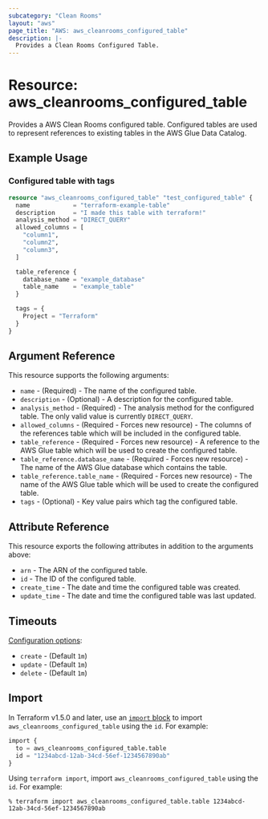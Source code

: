 ```yaml
---
subcategory: "Clean Rooms"
layout: "aws"
page_title: "AWS: aws_cleanrooms_configured_table"
description: |-
  Provides a Clean Rooms Configured Table.
---
```


# Resource: aws_cleanrooms_configured_table

Provides a AWS Clean Rooms configured table. Configured tables are used to represent references to existing tables in the AWS Glue Data Catalog.

## Example Usage

### Configured table with tags

```terraform
resource "aws_cleanrooms_configured_table" "test_configured_table" {
  name            = "terraform-example-table"
  description     = "I made this table with terraform!"
  analysis_method = "DIRECT_QUERY"
  allowed_columns = [
    "column1",
    "column2",
    "column3",
  ]

  table_reference {
    database_name = "example_database"
    table_name    = "example_table"
  }

  tags = {
    Project = "Terraform"
  }
}
```

## Argument Reference

This resource supports the following arguments:

* `name` - (Required) - The name of the configured table.
* `description` - (Optional) - A description for the configured table.
* `analysis_method` - (Required) - The analysis method for the configured table. The only valid value is currently `DIRECT_QUERY`.
* `allowed_columns` - (Required - Forces new resource) - The columns of the references table which will be included in the configured table.
* `table_reference` - (Required - Forces new resource) - A reference to the AWS Glue table which will be used to create the configured table.
* `table_reference.database_name` - (Required - Forces new resource) - The name of the AWS Glue database which contains the table.
* `table_reference.table_name` - (Required - Forces new resource) - The name of the AWS Glue table which will be used to create the configured table.
* `tags` - (Optional) - Key value pairs which tag the configured table.

## Attribute Reference

This resource exports the following attributes in addition to the arguments above:

* `arn` - The ARN of the configured table.
* `id` - The ID of the configured table.
* `create_time` - The date and time the configured table was created.
* `update_time` - The date and time the configured table was last updated.

## Timeouts

[Configuration options](https://developer.hashicorp.com/terraform/language/resources/syntax#operation-timeouts):

- `create` - (Default `1m`)
- `update` - (Default `1m`)
- `delete` - (Default `1m`)

## Import

In Terraform v1.5.0 and later, use an [`import` block](https://developer.hashicorp.com/terraform/language/import) to import `aws_cleanrooms_configured_table` using the `id`. For example:

```terraform
import {
  to = aws_cleanrooms_configured_table.table
  id = "1234abcd-12ab-34cd-56ef-1234567890ab"
}
```

Using `terraform import`, import `aws_cleanrooms_configured_table` using the `id`. For example:

```console
% terraform import aws_cleanrooms_configured_table.table 1234abcd-12ab-34cd-56ef-1234567890ab
```
